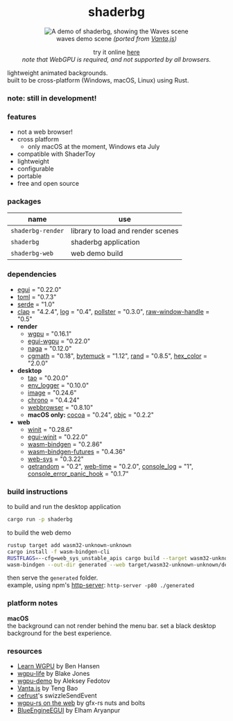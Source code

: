 <h1 align="center">
    shaderbg
</h1>
<p align="center">
    <img src="repo/demo.gif" alt="A demo of shaderbg, showing the Waves scene"><br>
    waves demo scene <em>(ported from <a href="https://github.com/tengbao/vanta/blob/master/src/vanta.waves.js">Vanta.js</a>)</em>
</p>
<p align="center">
  try it online <a href="https://zaccnz.github.io/shaderbg">here</a><br>
  <em>note that WebGPU is required, and not supported by all browsers.</em>
</p>

lightweight animated backgrounds.  
built to be cross-platform (Windows, macOS, Linux) using Rust.  
  
### note: still in development!

### features
- not a web browser!
- cross platform
  - only macOS at the moment, Windows eta July
- compatible with ShaderToy
- lightweight
- configurable
- portable
- free and open source

### packages
| name               | use                               |
|--------------------|-----------------------------------|
| `shaderbg-render`  | library to load and render scenes |
| `shaderbg`         | shaderbg application              |
| `shaderbg-web`     | web demo build                    |

### dependencies

- [egui](https://crates.io/crates/egui) = "0.22.0"
- [toml](https://crates.io/crates/toml) = "0.7.3"
- [serde](https://crates.io/crates/serde) = "1.0"
- [clap](https://crates.io/crates/clap) = "4.2.4", [log](https://crates.io/crates/log) = "0.4", [pollster](https://crates.io/crates/pollster/) = "0.3.0", [raw-window-handle](https://crates.io/crates/raw-window-handle) = "0.5"
- **render**
  - [wgpu](https://crates.io/crates/wgpu/) = "0.16.1"
  - [egui-wgpu](https://crates.io/crates/egui-wgpu) = "0.22.0"
  - [naga](https://crates.io/crates/naga) = "0.12.0"
  - [cgmath](https://crates.io/crates/cgmath) = "0.18", [bytemuck](https://crates.io/crates/bytemuck) = "1.12", [rand](https://crates.io/crates/rand) = "0.8.5", [hex_color](https://crates.io/crates/hex_color) = "2.0.0"
- **desktop**
  - [tao](https://crates.io/crates/tao/) = "0.20.0"
  - [env_logger](https://crates.io/crates/env_logger/) = "0.10.0"
  - [image](https://crates.io/crates/image/) = "0.24.6"
  - [chrono](https://crates.io/crates/chrono) = "0.4.24"
  - [webbrowser](https://crates.io/crates/webbrowser) = "0.8.10"
  - **macOS only:** [cocoa](https://crates.io/crates/cocoa) = "0.24", [objc](https://crates.io/crates/objc) = "0.2.2"
- **web**
  - [winit](https://crates.io/crates/winit) = "0.28.6"
  - [egui-winit](https://crates.io/crates/egui-winit) = "0.22.0"
  - [wasm-bindgen](https://crates.io/crates/wasm-bindgen) = "0.2.86"
  - [wasm-bindgen-futures](https://crates.io/crates/wasm-bindgen-futures) = "0.4.36"
  - [web-sys](https://crates.io/crates/web-sys) = "0.3.22"
  - [getrandom](https://crates.io/crates/getrandom) = "0.2", [web-time](https://crates.io/crates/web-time) = "0.2.0", [console_log](https://crates.io/crates/console_log) = "1", [console_error_panic_hook](https://crates.io/crates/console_error_panic_hook) = "0.1.7"

### build instructions

to build and run the desktop application
``` sh
cargo run -p shaderbg
```

to build the web demo
```sh
rustup target add wasm32-unknown-unknown
cargo install -f wasm-bindgen-cli
RUSTFLAGS=--cfg=web_sys_unstable_apis cargo build --target wasm32-unknown-unknown -p shaderbg-web
wasm-bindgen --out-dir generated --web target/wasm32-unknown-unknown/debug/shaderbg-web.wasm
```
then serve the `generated` folder.  
example, using npm's [http-server](https://www.npmjs.com/package/http-server): `http-server -p80 ./generated`  

### platform notes
**macOS**  
the background can not render behind the menu bar.  set a black desktop background for the best experience.

### resources
- [Learn WGPU](https://sotrh.github.io/learn-wgpu/) by Ben Hansen
- [wgpu-life](https://github.com/blakej11/wgpu-life) by Blake Jones
- [wgpu-demo](https://github.com/0xc0dec/wgpu-demo) by Aleksey Fedotov
- [Vanta.js](https://github.com/tengbao/vanta/blob/master/src/vanta.waves.js) by Teng Bao  
- [cefrust](https://github.com/maketechnology/cefrust/blob/6404c4dc0c984b3ca92fff7d42d7599cd432f088/cefrustlib/src/lib.rs#LL154C24-L154C24)'s swizzleSendEvent
- [wgpu-rs on the web](https://gfx-rs.github.io/2020/04/21/wgpu-web.html) by gfx-rs nuts and bolts
- [BlueEngineEGUI](https://github.com/AryanpurTech/BlueEngineEGUI) by Elham Aryanpur
